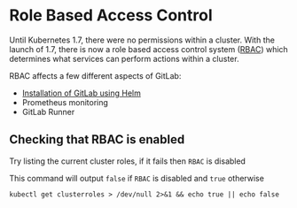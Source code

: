 # Role Based Access Control

Until Kubernetes 1.7, there were no permissions within a cluster. With the launch of 1.7, there is now a role based access control system ([RBAC](https://kubernetes.io/docs/admin/authorization/rbac/)) which determines what services can perform actions within a cluster.

RBAC affects a few different aspects of GitLab:

* [Installation of GitLab using Helm](tools.md#preparing-for-helm-with-rbac)
* Prometheus monitoring
* GitLab Runner

## Checking that RBAC is enabled

Try listing the current cluster roles, if it fails then `RBAC` is disabled

This command will output `false` if `RBAC` is disabled and `true` otherwise

`kubectl get clusterroles > /dev/null 2>&1 && echo true || echo false`
